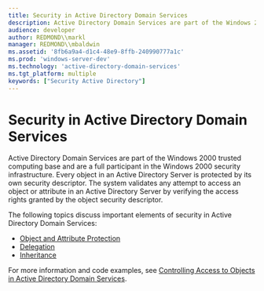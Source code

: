 ```yaml
---
title: Security in Active Directory Domain Services
description: Active Directory Domain Services are part of the Windows 2000 trusted computing base and are a full participant in the Windows 2000 security infrastructure.
audience: developer
author: REDMOND\\markl
manager: REDMOND\\mbaldwin
ms.assetid: '8fb6a9a4-d1c4-48e9-8ffb-240990777a1c'
ms.prod: 'windows-server-dev'
ms.technology: 'active-directory-domain-services'
ms.tgt_platform: multiple
keywords: ["Security Active Directory"]
---
```


# Security in Active Directory Domain Services

Active Directory Domain Services are part of the Windows 2000 trusted computing base and are a full participant in the Windows 2000 security infrastructure. Every object in an Active Directory Server is protected by its own security descriptor. The system validates any attempt to access an object or attribute in an Active Directory Server by verifying the access rights granted by the object security descriptor.

The following topics discuss important elements of security in Active Directory Domain Services:

-   [Object and Attribute Protection](object-and-attribute-protection.md)
-   [Delegation](delegation.md)
-   [Inheritance](inheritance.md)

For more information and code examples, see [Controlling Access to Objects in Active Directory Domain Services](controlling-access-to-objects-in-active-directory-domain-services.md).

 

 




